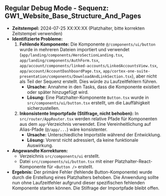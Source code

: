 ## Regular Debug Mode - Sequenz: GW1_Website_Base_Structure_And_Pages

- **Zeitstempel:** 2024-07-25 XX:XX:XX (Platzhalter, bitte korrekten Zeitstempel verwenden)
- **Identifizierte Probleme:**
    1.  **Fehlende Komponente:** Die Komponente `@/components/ui/button` wurde in mehreren Dateien importiert und verwendet (`app/landing/components/HeroSectionLanding.tsx`, `app/landing/components/AuthForm.tsx`, `app/account/components/linked-accounts/LinkedAccountsView.tsx`, `app/account/AccountDashboardPage.tsx`, `app/cortex-one-suite-presentation/components/DownloadAndLinkSection.tsx`), aber nicht als Teil der Sequenz erstellt. Dies würde zu Laufzeitfehlern führen.
        *   **Ursache:** Annahme in den Tasks, dass die Komponente existiert oder später hinzugefügt wird.
        *   **Lösung:** Eine Platzhalter-Komponente `Button.tsx` wurde in `src/components/ui/button.tsx` erstellt, um die Lauffähigkeit sicherzustellen.
    2.  **Inkonsistente Importpfade (Stilfrage, nicht behoben):** In `src/router/AppRouter.tsx` werden relative Pfade für Komponenten aus dem `app`-Verzeichnis verwendet. Eine Vereinheitlichung auf Alias-Pfade (`@/app/...`) wäre konsistenter.
        *   **Ursache:** Unterschiedliche Importstile während der Entwicklung.
        *   **Lösung:** Vorerst nicht adressiert, da keine funktionale Auswirkung.
- **Angewandte Korrekturen:**
    *   Verzeichnis `src/components/ui` erstellt.
    *   Datei `src/components/ui/button.tsx` mit einer Platzhalter-React-Komponente für `<Button />` erstellt.
- **Ergebnis:** Der primäre Fehler (fehlende Button-Komponente) wurde durch die Erstellung eines Platzhalters behoben. Die Anwendung sollte nun ohne Laufzeitfehler aufgrund dieser spezifischen fehlenden Komponente starten können. Die Stilfrage der Importpfade bleibt offen. 